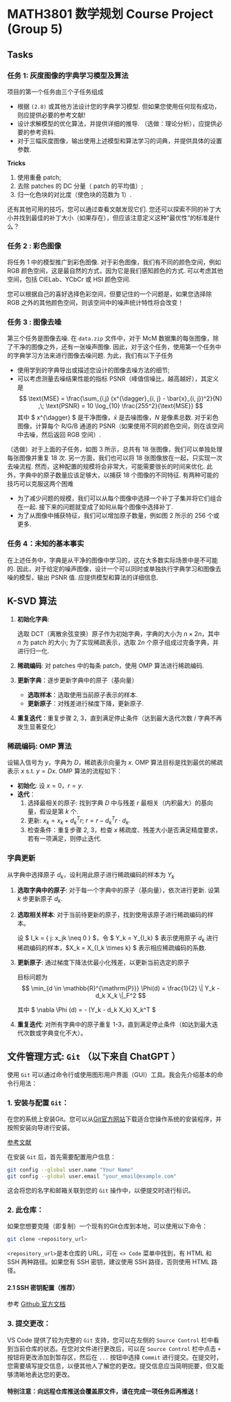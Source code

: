 # MATH3801 数学规划 Course Project (Group 5)

## Tasks

### 任务 1: 灰度图像的字典学习模型及算法

项目的第一个任务由三个子任务组成

- 根据 `(2.8)` 或其他方法设计您的字典学习模型. 但如果您使用任何现有成功，则应提供必要的参考文献! 
- 设计求解模型的优化算法，并提供详细的推导. （选做：理论分析），应提供必要的参考资料. 
- 对于三幅灰度图像，输出使用上述模型和算法学习的词典，并提供具体的设置参数. 

**Tricks** 

1. 使用重叠 patch;
2. 去除 patches 的 DC 分量（ patch 的平均值）;
3. 归一化色块的对比度（使色块的范数为 1）. 

还有其他可用的技巧，您可以通过查看文献发现它们. 
您还可以探索不同的补丁大小并找到最佳的补丁大小（如果存在），但应该注意定义这种“最优性”的标准是什么？

### 任务 2 : 彩色图像

将任务 1 中的模型推广到彩色图像. 对于彩色图像，我们有不同的颜色空间，例如 RGB 颜色空间，这是最自然的方式，因为它是我们感知颜色的方式. 可以考虑其他空间，包括 CIELab、YCbCr 或 HSI 颜色空间. 

您可以根据自己的喜好选择色彩空间，但要记住的一个问题是，如果您选择除 RGB 之外的其他颜色空间，则该空间中的噪声统计特性将会改变！

### 任务 3 : 图像去噪

第三个任务是图像去噪. 在 `data.zip` 文件中，对于 McM 数据集的每张图像，除了干净的图像之外，还有一张噪声图像. 因此，对于这个任务，使用第一个任务中的字典学习方法来进行图像去噪问题. 为此，我们有以下子任务

- 使用学到的字典导出或描述您设计的图像去噪方法的细节;
- 可以考虑测量去噪结果性能的指标 PSNR（峰值信噪比，越高越好），其定义是
  $$
  \text{MSE} = \frac{\sum_{i,j} (x^{\dagger}_{i, j} - \bar{x}_{i, j})^2}{N} ,\; \text{PSNR} = 10 \log_{10} \frac{255^2}{\text{MSE}}
  $$
  其中 $ x^{\dagger} $ 是干净图像，$\bar{x}$ 是去噪图像，$N$ 是像素总数. 对于彩色图像，计算每个 R/G/B 通道的 PSNR（如果使用不同的颜色空间，则在该空间中去噪，然后返回 RGB 空间）. 

（选做）对于上面的子任务，如图 3 所示，总共有 18 张图像，我们可以单独处理每张图像并重复 18 次. 另一方面，我们也可以将 18 张图像放在一起，只实现一次去噪流程. 然而，这种配置的规模将会非常大，可能需要很长的时间来优化. 此外，字典中的原子数量应该足够大，以捕获 18 个图像的不同特征. 有两种可能的技巧可以克服这两个困难

- 为了减少问题的规模，我们可以从每个图像中选择一个补丁子集并将它们组合在一起. 接下来的问题就变成了如何从每个图像中选择补丁. 
- 为了从图像中捕获特征，我们可以增加原子数量，例如图 2 所示的 256 个或更多. 

### 任务 4：未知的基本事实

在上述任务中，字典是从干净的图像中学习的，这在大多数实际场景中是不可能的. 因此，对于给定的噪声图像，设计一个可以同时或单独执行字典学习和图像去噪的模型，输出 PSNR 值. 应提供模型和算法的详细信息.

## K-SVD 算法

1. **初始化字典**: 

    选取 DCT（离散余弦变换）原子作为初始字典，字典的大小为 $n \times 2n$，其中 $n$ 为 patch 的大小; 为了实现稀疏表示，选取 $2n$ 个原子组成过完备字典，并进行归一化. 

2. **稀疏编码**: 对 patches 中的每条 patch，使用 OMP 算法进行稀疏编码.
    
3. **更新字典**：逐步更新字典中的原子（基向量）

   - **选取样本**：选取使用当前原子表示的样本. 
   - **更新原子**：对残差进行梯度下降，更新原子. 

4. **重复迭代**：重复步骤 2, 3，直到满足停止条件（达到最大迭代次数 / 字典不再发生显著变化）

### 稀疏编码: OMP 算法

设输入信号为 $y$，字典为 $D$，稀疏表示向量为 $x$. OMP 算法目标是找到最优的稀疏表示 $x$ s.t. $y = Dx$. OMP 算法的流程如下：

- **初始化**: 设 $x = 0$，$r = y$. 
- **迭代**：
   1. 选择最相关的原子: 找到字典 $D$ 中与残差 $r$ 最相关（内积最大）的基向量，假设是第 $k$ 个. 
   2. 更新: $x_k = x_k + d_k^T r$; $r = r - d_k^T r \cdot d_k$. 
   3. 检查条件：重复步骤 2, 3，检查 $x$ 稀疏度、残差大小是否满足精度要求，若有一项满足，则停止迭代. 

### 字典更新

从字典中选择原子 $d_k$，设利用此原子进行稀疏编码的样本为 $Y_k$

1. **选取字典中的原子**: 对于每一个字典中的原子（基向量），依次进行更新. 设第 $k$ 步更新原子 $d_k$.
2. **选取相关样本**: 对于当前待更新的原子，找到使用该原子进行稀疏编码的样本。

    设 $ I_k = \{ j: x_jk \neq 0 \} $，令 $ Y_k = Y_{I_k} $ 表示使用原子 $d_k$ 进行稀疏编码的样本，$X_k = X_{I_k \times k} $ 表示相应稀疏编码的系数.

3. **更新原子**: 通过梯度下降法优最小化残差，以更新当前选定的原子

    目标问题为
    $$
    \min_{d \in \mathbb{R}^{\mathrm{P}}} \Phi(d) = \frac{1}{2} \| Y_k - d_k X_k \|_F^2
    $$

    其中 $ \nabla \Phi (d) = - (Y_k - d_k X_k) X_k^T $

4. **重复迭代**: 对所有字典中的原子重复 1-3，直到满足停止条件（如达到最大迭代次数或字典变化不大）。



## 文件管理方式: `Git` （以下来自 ChatGPT ）

使用 `Git` 可以通过命令行或使用图形用户界面（GUI）工具。我会先介绍基本的命令行用法：

### 1. **安装与配置 `Git`**：

在您的系统上安装Git。您可以从[Git官方网站](https://git-scm.com/)下载适合您操作系统的安装程序，并按照安装向导进行安装。

[参考文献](https://blog.csdn.net/mukes/article/details/115693833)

在安装 `Git` 后，首先需要配置用户信息：

```bash
git config --global user.name "Your Name"
git config --global user.email "your_email@example.com"
```

这会将您的名字和邮箱关联到您的 `Git` 操作中，以便提交时进行标识。

### 2. **此仓库**：

如果您想要克隆（即复制）一个现有的Git仓库到本地，可以使用以下命令：

```bash
git clone <repository_url>
```

`<repository_url>`是本仓库的 URL，可在 `<> Code` 菜单中找到，有 HTML 和 SSH 两种路径。如果您有 SSH 密钥，建议使用 SSH 路径，否则使用 HTML 路径。

#### 2.1 SSH 密钥配置（推荐）

参考 [Github 官方文档](https://docs.github.com/zh/authentication/connecting-to-github-with-ssh)

### 3. **提交更改**：

VS Code 提供了较为完整的 `Git` 支持，您可以在左侧的 `Source Control` 栏中看到当前仓库的状态。在您对文件进行更改后，可以在 `Source Control` 栏中点击 `+` 按钮将更改添加到暂存区，然后在 `...` 按钮中选择 `Commit` 进行提交。在提交时，您需要填写提交信息，以便其他人了解您的更改。提交信息应当简明扼要，但又能够清晰地表达您的更改。

#### **特别注意：向远程仓库推送会覆盖原文件，请在完成一项任务后再推送！**
